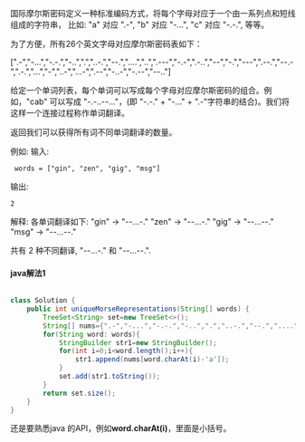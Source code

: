 国际摩尔斯密码定义一种标准编码方式，将每个字母对应于一个由一系列点和短线组成的字符串， 比如: "a" 对应 ".-", "b" 对应 "-...", "c" 对应 "-.-.", 等等。

为了方便，所有26个英文字母对应摩尔斯密码表如下：

[".-","-...","-.-.","-..",".","..-.","--.","....","..",".---","-.-",".-..","--","-.","---",".--.","--.-",".-.","...","-","..-","...-",".--","-..-","-.--","--.."]

给定一个单词列表，每个单词可以写成每个字母对应摩尔斯密码的组合。例如，"cab" 可以写成 "-.-..--..."，(即 "-.-." + "-..." + ".-"字符串的结合)。我们将这样一个连接过程称作单词翻译。

返回我们可以获得所有词不同单词翻译的数量。

例如:
输入:

```
 words = ["gin", "zen", "gig", "msg"]
```

输出: 

```
2
```

解释: 
各单词翻译如下:
"gin" -> "--...-."
"zen" -> "--...-."
"gig" -> "--...--."
"msg" -> "--...--."

共有 2 种不同翻译, "--...-." 和 "--...--.".

#### java解法1

```java

class Solution {
    public int uniqueMorseRepresentations(String[] words) {
        TreeSet<String> set=new TreeSet<>();
        String[] nums={".-","-...","-.-.","-..",".","..-.","--.","....","..",".---","-.-",".-..","--","-.","---",".--.","--.-",".-.","...","-","..-","...-",".--","-..-","-.--","--.."};
        for(String word: words){
        	StringBuilder str1=new StringBuilder();
        	for(int i=0;i<word.length();i++){
            	str1.append(nums[word.charAt(i)-'a']);
        	}
            set.add(str1.toString());
        }
        return set.size();
    }
}
```

还是要熟悉java 的API，例如**word.charAt(i)**，里面是小括号。

